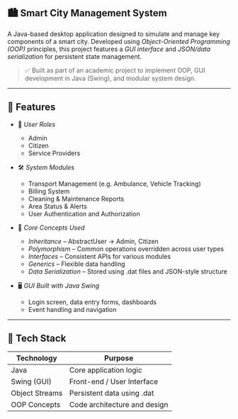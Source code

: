 ## 🏙 Smart City Management System

A Java-based desktop application designed to simulate and manage key components of a smart city. Developed using *Object-Oriented Programming (OOP)* principles, this project features a *GUI interface* and *JSON/data serialization* for persistent state management.

> ✅ Built as part of an academic project to implement OOP, GUI development in Java (Swing), and modular system design.

---

## 🚀 Features

- 👥 *User Roles*
  - Admin
  - Citizen
  - Service Providers

- 🛠 *System Modules*
  - Transport Management (e.g. Ambulance, Vehicle Tracking)
  - Billing System
  - Cleaning & Maintenance Reports
  - Area Status & Alerts
  - User Authentication and Authorization

- 🧠 *Core Concepts Used*
  - *Inheritance* – AbstractUser → Admin, Citizen
  - *Polymorphism* – Common operations overridden across user types
  - *Interfaces* – Consistent APIs for various modules
  - *Generics* – Flexible data handling
  - *Data Serialization* – Stored using .dat files and JSON-style structure

- 🖥 *GUI Built with Java Swing*
  - Login screen, data entry forms, dashboards
  - Event handling and navigation

---

## 🧰 Tech Stack

| Technology     | Purpose                        |
|----------------|--------------------------------|
| Java           | Core application logic         |
| Swing (GUI)    | Front-end / User Interface     |
| Object Streams | Persistent data using .dat   |
| OOP Concepts   | Code architecture and design   |
